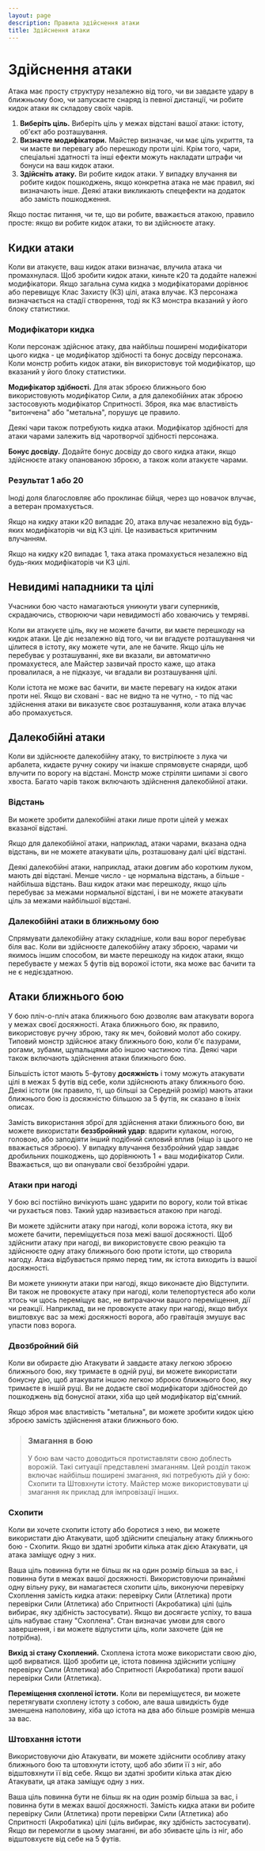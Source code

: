 ```yaml
---
layout: page
description: Правила здійснення атаки
title: Здійснення атаки
---
```


# Здійснення атаки
Атака має просту структуру незалежно від того, чи ви завдаєте удару в ближньому бою, чи запускаєте снаряд із певної дистанції, чи робите кидок атаки як складову своїх чарів.

1. **Виберіть ціль.** Виберіть ціль у межах відстані вашої атаки: істоту, об'єкт або розташування.
2. **Визначте модифікатори.** Майстер визначає, чи має ціль укриття, та чи маєте ви перевагу або перешкоду проти цілі. Крім того, чари, спеціальні здатності та інші ефекти можуть накладати штрафи чи бонуси на ваш кидок атаки.
3. **Здійсніть атаку.** Ви робите кидок атаки. У випадку влучання ви робите кидок пошкоджень, якщо конкретна атака не має правил, які визначають інше. Деякі атаки викликають спецефекти на додаток або замість пошкодження.


Якщо постає питання, чи те, що ви робите, вважається атакою, правило просте: якщо ви робите кидок атаки, то ви здійснюєте атаку.

## Кидки атаки
Коли ви атакуєте, ваш кидок атаки визначає, влучила атака чи промахнулася. Щоб зробити кидок атаки, киньте к20 та додайте належні модифікатори. Якщо загальна сума кидка з модифікаторами дорівнює або перевищує Клас Захисту (КЗ) цілі, атака влучає. КЗ персонажа визначається на стадії створення, тоді як КЗ монстра вказаний у його блоку статистики.

### Модифікатори кидка
Коли персонаж здійснює атаку, два найбільш поширені модифікатори цього кидка - це модифікатор здібності та бонус досвіду персонажа. Коли монстр робить кидок атаки, він використовує той модифікатор, що вказаний у його блоку статистики.

**Модифікатор здібності.** Для атак зброєю ближнього бою використовують модифікатор Сили, а для далекобійних атак зброєю застосовують модифікатор Спритності. Зброя, яка має властивість "витончена" або "метальна", порушує це правило.

Деякі чари також потребують кидка атаки. Модифікатор здібності для атаки чарами залежить від чаротворчої здібності персонажа.

**Бонус досвіду.** Додайте бонус досвіду до свого кидка атаки, якщо здійснюєте атаку опанованою зброєю, а також коли атакуєте чарами.

### Результат 1 або 20
Іноді доля благословляє або проклинає бійця, через що новачок влучає, а ветеран промахується.

Якщо на кидку атаки к20 випадає 20, атака влучає незалежно від будь-яких модифікаторів чи від КЗ цілі. Це називається критичним влучанням.

Якщо на кидку к20 випадає 1, така атака промахується незалежно від будь-яких модифікаторів чи КЗ цілі.

## Невидимі нападники та цілі
Учасники бою часто намагаються уникнути уваги суперників, скрадаючись, створюючи чари невидимості або ховаючись у темряві.

Коли ви атакуєте ціль, яку не можете бачити, ви маєте перешкоду на кидок атаки. Це діє незалежно від того, чи ви вгадуєте розташування чи цілитеся в істоту, яку можете чути, але не бачите. Якщо ціль не перебуває у розташуванні, яке ви вказали, ви автоматично промахуєтеся, але Майстер зазвичай просто каже, що атака провалилася, а не підказує, чи вгадали ви розташування цілі.

Коли істота не може вас бачити, ви маєте перевагу на кидок атаки проти неї. Якщо ви сховані - вас не видно та не чутно, - то під час здійснення атаки ви виказуєте своє розташування, коли атака влучає або промахується.

## Далекобійні атаки
Коли ви здійснюєте далекобійну атаку, то вистрілюєте з лука чи арбалета, кидаєте ручну сокиру чи інакше спрямовуєте снаряди, щоб влучити по ворогу на відстані. Монстр може стріляти шипами зі свого хвоста. Багато чарів також включають здійснення далекобійної атаки.

### Відстань
Ви можете зробити далекобійні атаки лише проти цілей у межах вказаної відстані.

Якщо для далекобійної атаки, наприклад, атаки чарами, вказана одна відстань, ви не можете атакувати ціль, розташовану далі цієї відстані.

Деякі далекобійні атаки, наприклад, атаки довгим або коротким луком, мають дві відстані. Менше число - це нормальна відстань, а більше - найбільша відстань. Ваш кидок атаки має перешкоду, якщо ціль перебуває за межами нормальної відстані, і ви не можете атакувати ціль за межами найбільшої відстані.

### Далекобійні атаки в ближньому бою
Спрямувати далекобійну атаку складніше, коли ваш ворог перебуває біля вас. Коли ви здійснюєте далекобійну атаку зброєю, чарами чи якимось іншим способом, ви маєте перешкоду на кидок атаки, якщо перебуваєте у межах 5 футів від ворожої істоти, яка може вас бачити та не є недієздатною.

## Атаки ближнього бою
У бою пліч-о-пліч атака ближнього бою дозволяє вам атакувати ворога у межах своєї досяжності. Атака ближнього бою, як правило, використовує ручну зброю, таку як меч, бойовий молот або сокиру. Типовий монстр здійснює атаку ближнього бою, коли б'є пазурами, рогами, зубами, щупальцями або іншою частиною тіла. Деякі чари також включають здійснення атаки ближнього бою.

Більшість істот мають 5-футову **досяжність** і тому можуть атакувати цілі в межах 5 футів від себе, коли здійснюють атаку ближнього бою. Деякі істоти (як правило, ті, що більші за Середній розмір) мають атаки ближнього бою із досяжністю більшою за 5 футів, як сказано в їхніх описах.

Замість використання зброї для здійснення атаки ближнього бою, ви можете використати **беззбройний удар**: вдарити кулаком, ногою, головою, або заподіяти інший подібний силовий вплив (ніщо із цього не вважається зброєю). У випадку влучання беззбройний удар завдає дробильних пошкоджень, що дорівнюють 1 + ваш модифікатор Сили. Вважається, що ви опанували свої беззбройні удари.

### Атаки при нагоді
У бою всі постійно вичікують шанс ударити по ворогу, коли той втікає чи рухається повз. Такий удар називається атакою при нагоді.

Ви можете здійснити атаку при нагоді, коли ворожа істота, яку ви можете бачити, переміщується поза межі вашої досяжності. Щоб здійснити атаку при нагоді, ви використовуєте свою реакцію та здійснюєте одну атаку ближнього бою проти істоти, що створила нагоду. Атака відбувається прямо перед тим, як істота виходить із вашої досяжності.

Ви можете уникнути атаки при нагоді, якщо виконаєте дію Відступити. Ви також не провокуєте атаку при нагоді, коли телепортуєтеся або коли хтось чи щось переміщує вас, не витрачаючи вашого переміщення, дії чи реакції. Наприклад, ви не провокуєте атаку при нагоді, якщо вибух виштовхує вас за межі досяжності ворога, або гравітація змушує вас упасти повз ворога.

### Двозбройний бій
Коли ви обираєте дію Атакувати й завдаєте атаку легкою зброєю ближнього бою, яку тримаєте в одній руці, ви можете використати бонусну дію, щоб атакувати іншою легкою зброєю ближнього бою, яку тримаєте в іншій руці. Ви не додаєте свої модифікатори здібностей до пошкоджень від бонусної атаки, хіба що цей модифікатор від'ємний.

Якщо зброя має властивість "метальна", ви можете зробити кидок цією зброєю замість здійснення атаки ближнього бою.

> ### Змагання в бою 
> 
> У бою вам часто доводиться протиставляти свою доблесть ворожій. Такі ситуації представлені змаганням. Цей розділ також включає найбільш поширені змагання, які потребують дій у бою: Схопити та Штовхнути істоту. Майстер може використовувати ці змагання як приклад для імпровізації інших.

### Схопити
Коли ви хочете схопити істоту або боротися з нею, ви можете використати дію Атакувати, щоб здійснити спеціальну атаку ближнього бою - Схопити. Якщо ви здатні зробити кілька атак дією Атакувати, ця атака заміщує одну з них.

Ваша ціль повинна бути не більш як на один розмір більша за вас, і повинна бути в межах вашої досяжності. Використовуючи принаймні одну вільну руку, ви намагаєтеся схопити ціль, виконуючи перевірку Схоплення замість кидка атаки: перевірку Сили (Атлетика) проти перевірки Сили (Атлетика) або Спритності (Акробатика) цілі (ціль вибирає, яку здібність застосувати). Якщо ви досягаєте успіху, то ваша ціль набуває стану "Схоплена". Стан визначає умови для свого завершення, і ви можете відпустити ціль, коли захочете (дія не потрібна).

**Вихід зі стану Схоплений.** Схоплена істота може використати свою дію, щоб вирватися. Щоб зробити це, істота повинна здійснити успішну перевірку Сили (Атлетика) або Спритності (Акробатика) проти вашої перевірки Сили (Атлетика).

**Переміщення схопленої істоти.** Коли ви переміщуєтеся, ви можете перетягувати схоплену істоту з собою, але ваша швидкість буде зменшена наполовину, хіба що істота на два або більше розмірів менша за вас.


### Штовхання істоти
Використовуючи дію Атакувати, ви можете здійснити особливу атаку ближнього бою та штовхнути істоту, щоб або збити її з ніг, або відштовхнути її від себе. Якщо ви здатні зробити кілька атак дією Атакувати, ця атака заміщує одну з них.

Ваша ціль повинна бути не більш як на один розмір більша за вас, і повинна бути в межах вашої досяжності. Замість кидка атаки ви робите перевірку Сили (Атлетика) проти перевірки Сили (Атлетика) або Спритності (Акробатика) цілі (ціль вибирає, яку здібність застосувати). Якщо ви перемогли в цьому змаганні, ви або збиваєте ціль із ніг, або відштовхуєте від себе на 5 футів. 
